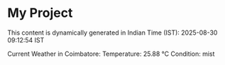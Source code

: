 # My Project

This content is dynamically generated in Indian Time (IST): 2025-08-30 09:12:54 IST


Current Weather in Coimbatore:
Temperature: 25.88 °C
Condition: mist
